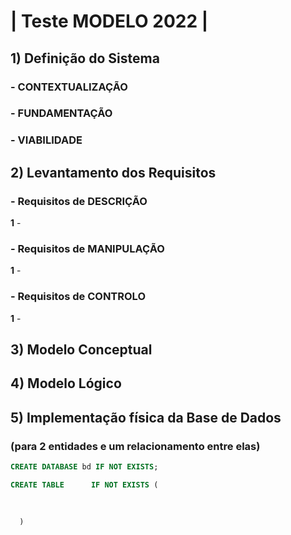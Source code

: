 # | Teste MODELO 2022 |

## 1) Definição do Sistema

### - CONTEXTUALIZAÇÃO

### - FUNDAMENTAÇÃO

### - VIABILIDADE

## 2) Levantamento dos Requisitos

### - Requisitos de DESCRIÇÃO

__1__ - 

### - Requisitos de MANIPULAÇÃO

__1__ - 

### - Requisitos de CONTROLO

__1__ - 

## 3) Modelo Conceptual

## 4) Modelo Lógico

## 5) Implementação física da Base de Dados
### (para 2 entidades e um relacionamento entre elas)

```sql
CREATE DATABASE bd IF NOT EXISTS;

CREATE TABLE      IF NOT EXISTS (
  
  
  
  )
``` 

